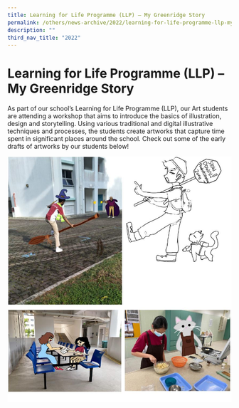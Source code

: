 ```yaml
---
title: Learning for Life Programme (LLP) – My Greenridge Story
permalink: /others/news-archive/2022/learning-for-life-programme-llp-my-greenridge-story/
description: ""
third_nav_title: "2022"
---
```

# **Learning for Life Programme (LLP) –  My Greenridge Story**

As part of our school’s Learning for Life Programme (LLP), our Art students are attending a workshop that aims to introduce the basics of illustration, design and storytelling. Using various traditional and digital illustrative techniques and processes, the students create artworks that capture time spent in significant places around the school. Check out some of the early drafts of artworks by our students below!

![](/images/llp1.jpg)